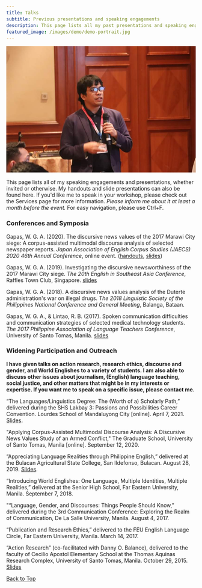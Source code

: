 ```yaml
---
title: Talks
subtitle: Previous presentations and speaking engagements
description: This page lists all my past presentations and speaking engagements.
featured_image: /images/demo/demo-portrait.jpg
---
```


![](/images/me/2019esea.jpg)

This page lists all of my speaking engagements and presentations, whether invited or otherwise. My handouts and slide presentations can also be found here. If you'd like me to speak in your workshop, please check out the Services page for more information. *Please inform me about it at least a month before the event.* For easy navigation, please use Ctrl+F.

### Conferences and Symposia

Gapas, W. G. A. (2020). The discursive news values of the 2017 Marawi City siege: A corpus-assisted multimodal discourse analysis of selected newspaper reports. *Japan Association of English Corpus Studies (JAECS) 2020 46th Annual Conference*, online event. ([handouts](https://senseigab.github.io/files/presentations/03_JAECS2020/JAECSRef.pdf), [slides](https://senseigab.github.io/files/presentations/03_JAECS2020/Gapas_JAECS2020.pdf))

Gapas, W. G. A. (2019). Investigating the discursive newsworthiness of the 2017 Marawi City siege. *The 20th English in Southeast Asia Conference*, Raffles Town Club, Singapore. [slides](https://senseigab.github.io/files/presentations/02_ESEA2019/Gapas_ESEA2019.pdf)

Gapas, W. G. A. (2018). A discursive news values analysis of the Duterte administration's war on illegal drugs. *The 2018 Linguistic Society of the Philippines National Conference and General Meeting*, Balanga, Bataan.

Gapas, W. G. A., & Lintao, R. B. (2017). Spoken communication difficulties and communication strategies of selected medical technology students. *The 2017 Philippine Association of Language Teachers Conference*, University of Santo Tomas, Manila. [slides](https://senseigab.github.io/files/presentations/01_PALT2017/Gapas_PALT2017.pdf)

### Widening Participation and Outreach
**I have given talks on action research, research ethics, discourse and gender, and World Englishes to a variety of students. I am also able to discuss other issues about journalism, (English) language teaching, social justice, and other matters that might be in my interests or expertise. If you want me to speak on a specific issue, please contact me.**

“The Languages/Linguistics Degree: The (Worth of a) Scholarly Path,” delivered during the SHS Lakbay 3: Passions and Possibilities Career Convention. Lourdes School of Mandaluyong City [online]. April 7, 2021. [Slides](https://senseigab.github.io/files/presentations/00_talks/2021_Gapas_LSMC.pdf). 

"Applying Corpus-Assisted Multimodal Discourse Analysis: A Discursive News Values Study of an Armed Conflict," The Graduate School, University of Santo Tomas, Manila [online]. September 12, 2020.

“Appreciating Language Realities through Philippine English,” delivered at the Bulacan Agricultural State College, San Ildefonso, Bulacan. August 28, 2019. [Slides](https://senseigab.github.io/files/presentations/00_talks/2019_BASC_Gapas.pdf).

“Introducing World Englishes: One Language, Multiple Identities, Multiple Realities,” delivered at the Senior High School, Far Eastern University, Manila. September 7, 2018.

"“Language, Gender, and Discourses: Things People Should Know,” delivered during the 3rd Communication Conference: Exploring the Realm of Communication, De La Salle University, Manila. August 4, 2017.

“Publication and Research Ethics,” delivered to the FEU English Language Circle, Far Eastern University, Manila. March 14, 2017.

“Action Research” (co-facilitated with Danny O. Balance), delivered to the faculty of Cecilio Apostol Elementary School at the Thomas Aquinas Research Complex, University of Santo Tomas, Manila. October 29, 2015. [Slides](https://senseigab.github.io/files/presentations/00_talks/2016_UST_Gapas.pdf)

<a href="#">Back to Top</a>